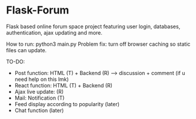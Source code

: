 # Flask-Forum
Flask based online forum space project featuring user login, databases, authentication, ajax updating and more.

How to run: python3 main.py
Problem fix: turn off browser caching so static files can update. 

TO-DO:
- Post function: HTML (T) + Backend (R) --> discussion + comment (if u need help on this lmk)
- React function: HTML (T) + Backend (R)
- Ajax live update: (R)
- Mail: Notification (T)
- Feed display according to popularity (later)
- Chat function (later)
